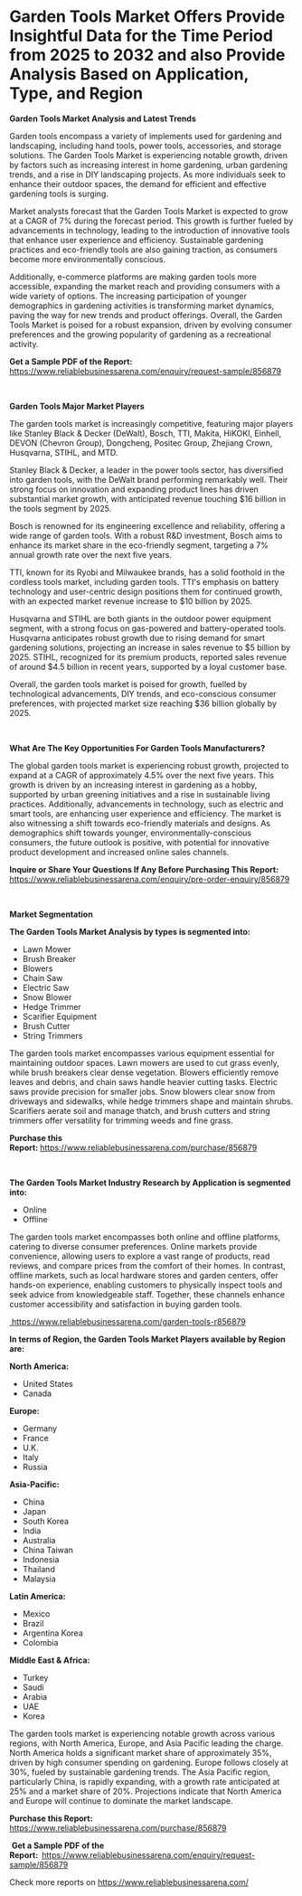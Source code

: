 <p><h1>Garden Tools Market Offers Provide Insightful Data for the Time Period from 2025 to 2032 and also Provide Analysis Based on Application, Type, and Region</h1></p><p><strong>Garden Tools Market Analysis and Latest Trends</strong></p>
<p><p>Garden tools encompass a variety of implements used for gardening and landscaping, including hand tools, power tools, accessories, and storage solutions. The Garden Tools Market is experiencing notable growth, driven by factors such as increasing interest in home gardening, urban gardening trends, and a rise in DIY landscaping projects. As more individuals seek to enhance their outdoor spaces, the demand for efficient and effective gardening tools is surging.</p><p>Market analysts forecast that the Garden Tools Market is expected to grow at a CAGR of 7% during the forecast period. This growth is further fueled by advancements in technology, leading to the introduction of innovative tools that enhance user experience and efficiency. Sustainable gardening practices and eco-friendly tools are also gaining traction, as consumers become more environmentally conscious.</p><p>Additionally, e-commerce platforms are making garden tools more accessible, expanding the market reach and providing consumers with a wide variety of options. The increasing participation of younger demographics in gardening activities is transforming market dynamics, paving the way for new trends and product offerings. Overall, the Garden Tools Market is poised for a robust expansion, driven by evolving consumer preferences and the growing popularity of gardening as a recreational activity.</p></p>
<p><strong>Get a Sample PDF of the Report:&nbsp;</strong> <a href="https://www.reliablebusinessarena.com/enquiry/request-sample/856879?utm_campaign=3212&utm_medium=2&utm_source=Github&utm_content=ia&utm_term=04042025&utm_id=garden-tools">https://www.reliablebusinessarena.com/enquiry/request-sample/856879</a></p>
<p>&nbsp;</p>
<p><strong>Garden Tools Major Market Players</strong></p>
<p><p>The garden tools market is increasingly competitive, featuring major players like Stanley Black & Decker (DeWalt), Bosch, TTI, Makita, HiKOKI, Einhell, DEVON (Chevron Group), Dongcheng, Positec Group, Zhejiang Crown, Husqvarna, STIHL, and MTD. </p><p>Stanley Black & Decker, a leader in the power tools sector, has diversified into garden tools, with the DeWalt brand performing remarkably well. Their strong focus on innovation and expanding product lines has driven substantial market growth, with anticipated revenue touching $16 billion in the tools segment by 2025. </p><p>Bosch is renowned for its engineering excellence and reliability, offering a wide range of garden tools. With a robust R&D investment, Bosch aims to enhance its market share in the eco-friendly segment, targeting a 7% annual growth rate over the next five years.</p><p>TTI, known for its Ryobi and Milwaukee brands, has a solid foothold in the cordless tools market, including garden tools. TTI's emphasis on battery technology and user-centric design positions them for continued growth, with an expected market revenue increase to $10 billion by 2025.</p><p>Husqvarna and STIHL are both giants in the outdoor power equipment segment, with a strong focus on gas-powered and battery-operated tools. Husqvarna anticipates robust growth due to rising demand for smart gardening solutions, projecting an increase in sales revenue to $5 billion by 2025. STIHL, recognized for its premium products, reported sales revenue of around $4.5 billion in recent years, supported by a loyal customer base.</p><p>Overall, the garden tools market is poised for growth, fuelled by technological advancements, DIY trends, and eco-conscious consumer preferences, with projected market size reaching $36 billion globally by 2025.</p></p>
<p>&nbsp;</p>
<p><strong>What Are The Key Opportunities For Garden Tools Manufacturers?</strong></p>
<p><p>The global garden tools market is experiencing robust growth, projected to expand at a CAGR of approximately 4.5% over the next five years. This growth is driven by an increasing interest in gardening as a hobby, supported by urban greening initiatives and a rise in sustainable living practices. Additionally, advancements in technology, such as electric and smart tools, are enhancing user experience and efficiency. The market is also witnessing a shift towards eco-friendly materials and designs. As demographics shift towards younger, environmentally-conscious consumers, the future outlook is positive, with potential for innovative product development and increased online sales channels.</p></p>
<p><strong>Inquire or Share Your Questions If Any Before Purchasing This Report:</strong> <a href="https://www.reliablebusinessarena.com/enquiry/pre-order-enquiry/856879?utm_campaign=3212&utm_medium=2&utm_source=Github&utm_content=ia&utm_term=04042025&utm_id=garden-tools">https://www.reliablebusinessarena.com/enquiry/pre-order-enquiry/856879</a></p>
<p>&nbsp;</p>
<p><strong>Market Segmentation</strong></p>
<p><strong>The Garden Tools Market Analysis by types is segmented into:</strong></p>
<p><ul><li>Lawn Mower</li><li>Brush Breaker</li><li>Blowers</li><li>Chain Saw</li><li>Electric Saw</li><li>Snow Blower</li><li>Hedge Trimmer</li><li>Scarifier Equipment</li><li>Brush Cutter</li><li>String Trimmers</li></ul></p>
<p><p>The garden tools market encompasses various equipment essential for maintaining outdoor spaces. Lawn mowers are used to cut grass evenly, while brush breakers clear dense vegetation. Blowers efficiently remove leaves and debris, and chain saws handle heavier cutting tasks. Electric saws provide precision for smaller jobs. Snow blowers clear snow from driveways and sidewalks, while hedge trimmers shape and maintain shrubs. Scarifiers aerate soil and manage thatch, and brush cutters and string trimmers offer versatility for trimming weeds and fine grass.</p></p>
<p><strong>Purchase this Report:&nbsp;</strong><a href="https://www.reliablebusinessarena.com/purchase/856879?utm_campaign=3212&utm_medium=2&utm_source=Github&utm_content=ia&utm_term=04042025&utm_id=garden-tools">https://www.reliablebusinessarena.com/purchase/856879</a></p>
<p>&nbsp;</p>
<p><strong>The Garden Tools Market Industry Research by Application is segmented into:</strong></p>
<p><ul><li>Online</li><li>Offline</li></ul></p>
<p><p>The garden tools market encompasses both online and offline platforms, catering to diverse consumer preferences. Online markets provide convenience, allowing users to explore a vast range of products, read reviews, and compare prices from the comfort of their homes. In contrast, offline markets, such as local hardware stores and garden centers, offer hands-on experience, enabling customers to physically inspect tools and seek advice from knowledgeable staff. Together, these channels enhance customer accessibility and satisfaction in buying garden tools.</p></p>
<p><a href="https://www.reliablebusinessarena.com/garden-tools-r856879?utm_campaign=3212&utm_medium=2&utm_source=Github&utm_content=ia&utm_term=04042025&utm_id=garden-tools">&nbsp;https://www.reliablebusinessarena.com/garden-tools-r856879</a></p>
<p><strong>In terms of Region, the Garden Tools Market Players available by Region are:</strong></p>
<p>
    <p> <strong> North America: </strong>
        <ul>
            <li>United States</li>
            <li>Canada</li>
        </ul>
        </p> 
    <p> <strong> Europe: </strong>
        <ul>
            <li>Germany</li>
            <li>France</li>
            <li>U.K.</li>
            <li>Italy</li>
            <li>Russia</li>
        </ul>
        </p> 
    <p> <strong> Asia-Pacific: </strong>
        <ul>
            <li>China</li>
            <li>Japan</li>
            <li>South Korea</li>
            <li>India</li>
            <li>Australia</li>
            <li>China Taiwan</li>
            <li>Indonesia</li>
            <li>Thailand</li>
            <li>Malaysia</li>
        </ul>
        </p> 
    <p> <strong> Latin America: </strong>
        <ul>
            <li>Mexico</li>
            <li>Brazil</li>
            <li>Argentina Korea</li>
            <li>Colombia</li>
        </ul>
        </p> 
    <p> <strong> Middle East & Africa: </strong>
        <ul>
            <li>Turkey</li>
            <li>Saudi</li>
            <li>Arabia</li>
            <li>UAE</li>
            <li>Korea</li>
        </ul>
    </p>
    </p>
<p><p>The garden tools market is experiencing notable growth across various regions, with North America, Europe, and Asia Pacific leading the charge. North America holds a significant market share of approximately 35%, driven by high consumer spending on gardening. Europe follows closely at 30%, fueled by sustainable gardening trends. The Asia Pacific region, particularly China, is rapidly expanding, with a growth rate anticipated at 25% and a market share of 20%. Projections indicate that North America and Europe will continue to dominate the market landscape.</p></p>
<p><strong>Purchase this Report: </strong><a href="https://www.reliablebusinessarena.com/purchase/856879?utm_campaign=3212&utm_medium=2&utm_source=Github&utm_content=ia&utm_term=04042025&utm_id=garden-tools">https://www.reliablebusinessarena.com/purchase/856879</a></p>
<p>&nbsp;<strong>Get a Sample PDF of the Report:&nbsp;&nbsp;</strong><a href="https://www.reliablebusinessarena.com/enquiry/request-sample/856879?utm_campaign=3212&utm_medium=2&utm_source=Github&utm_content=ia&utm_term=04042025&utm_id=garden-tools">https://www.reliablebusinessarena.com/enquiry/request-sample/856879</a></p>
<p><strong></strong></p>
<p>Check more reports on <a href="https://www.reliablebusinessarena.com/?utm_campaign=3212&utm_medium=2&utm_source=Github&utm_content=ia&utm_term=04042025&utm_id=garden-tools">https://www.reliablebusinessarena.com/</a></p>